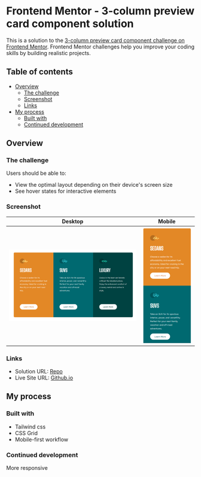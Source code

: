 # Frontend Mentor - 3-column preview card component solution

This is a solution to the [3-column preview card component challenge on Frontend Mentor](https://www.frontendmentor.io/challenges/3column-preview-card-component-pH92eAR2-). Frontend Mentor challenges help you improve your coding skills by building realistic projects.

## Table of contents

- [Overview](#overview)
  - [The challenge](#the-challenge)
  - [Screenshot](#screenshot)
  - [Links](#links)
- [My process](#my-process)
  - [Built with](#built-with)
  - [Continued development](#continued-development)

## Overview

### The challenge

Users should be able to:

- View the optimal layout depending on their device's screen size
- See hover states for interactive elements

### Screenshot

| Desktop | Mobile |
| ------- | ------ |
| ![Desktop](./Screenshot.png) | ![Mobile](./Screenshot-sm.png) |

### Links

- Solution URL: [Repo](https://github.com/iArmanKarimi/challenge-3-column-preview-card-component)
- Live Site URL: [Github.io](https://iarmankarimi.github.io/challenge-3-column-preview-card-component)

## My process

### Built with

- Tailwind css
- CSS Grid
- Mobile-first workflow

### Continued development

More responsive
